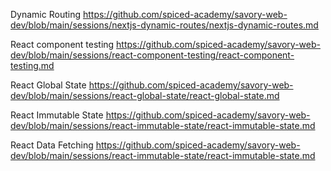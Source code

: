 Dynamic Routing
https://github.com/spiced-academy/savory-web-dev/blob/main/sessions/nextjs-dynamic-routes/nextjs-dynamic-routes.md

React component testing
https://github.com/spiced-academy/savory-web-dev/blob/main/sessions/react-component-testing/react-component-testing.md

React Global State
https://github.com/spiced-academy/savory-web-dev/blob/main/sessions/react-global-state/react-global-state.md

React Immutable State
https://github.com/spiced-academy/savory-web-dev/blob/main/sessions/react-immutable-state/react-immutable-state.md

React Data Fetching
https://github.com/spiced-academy/savory-web-dev/blob/main/sessions/react-immutable-state/react-immutable-state.md
